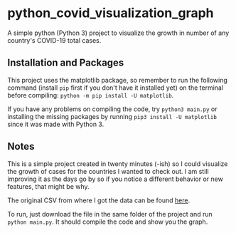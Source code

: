 # python_covid_visualization_graph
A simple python (Python 3) project to visualize the growth in number of any country's COVID-19 total cases.

## Installation and Packages

This project uses the matplotlib package, so remember to run the following command (install `pip` first if you don't have it installed yet) on the terminal before compiling:
`python -m pip install -U matplotlib`.

If you have any problems on compiling the code, try `python3 main.py` or installing the missing packages by running `pip3 install -U matplotlib` since it was made with Python 3. 

## Notes
This is a simple project created in twenty minutes (-ish) so I could visualize the growth of cases for the countries I wanted to check out. I am still improving it as the days go by so if you notice a different behavior or new features, that might be why.

The original CSV from where I got the data can be found [here](https://ourworldindata.org/coronavirus-source-data).

To run, just download the file in the same folder of the project and run `python main.py`. It should compile the code and show you the graph.
